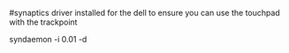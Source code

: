 #synaptics driver installed for the dell to ensure you can use the touchpad with the trackpoint

syndaemon -i 0.01 -d
